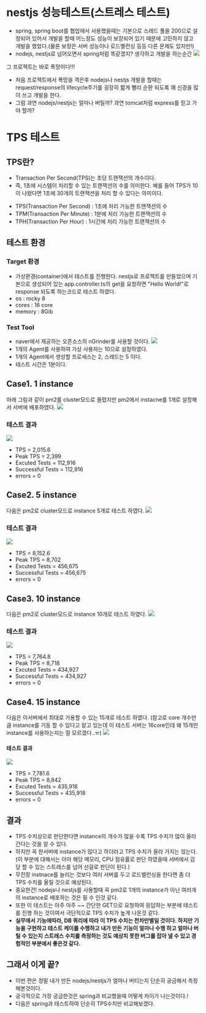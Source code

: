 # nestjs 성능테스트(스트레스 테스트)
- spring, spring boot를 협업에서 사용했을때는 기본으로 스레드 풀을 200으로 설정되어 있어서 개발을 할때 어느정도 성능이 보장되어 있기 때문에 고민하지 않고 개발을 했었다.(물론 보장은 서버 성능이나 로드벨런싱 등등 다른 문제도 있지만!)
- nodejs, nestjs로 넘어오면서 spring처럼 똑같겠지? 생각하고 개발을 하는순간
![](https://velog.velcdn.com/images/hong-brother/post/2189d180-1120-43fd-a910-58f1352b3b41/image.png)

그 프로젝트는 바로 폭망이다!!!

- 처음 프로젝트에서 폭망을 격은후 nodejs나 nestjs 개발을 할때는 request/response의 lifecycle주기를 굉장히 짧게 빨리 순환 되도록 꽤 신경을 많이 쓰고 개발을 한다.
- 그럼 과연 nodejs/nestjs는 얼마나 버틸까? 과연 tomcat처럼 express를 믿고 가야 할까?

# TPS 테스트
## TPS란?
- Transaction Per Second(TPS)는 초당 트랜잭션의 개수이다.
- 즉, 1초에 시스템이 처리할 수 있는 트랜잭션의 수를 의미한다. 예를 들어 TPS가 10이 나왔다면 1초에 30개의 트랜잭션을 처리 할 수 있다는 의미이다.

>
- TPS(Transaction Per Second) : 1초에 처리 가능한 트랜잭션의 수
- TPM(Transaction Per Minute) : 1분에 처리 가능한 트랜잭션의 수
- TPH(Transaction Per Hour) : 1시간에 처리 가능한 트랜잭션의 수

## 테스트 환경
### Target 환경
- 가상환경(container)에서 테스트를 진행한다. nestjs로 프로젝트를 만들었으며 기본으로 생성되어 있는 app.controller.ts의 get을 요청하면 "Hello World!"로 response 되도록 하는코드로 테스트 하였다. 
- os : rocky 8
- cores : 16 core
- memory : 8Gib
### Test Tool
- naver에서 제공하는 오픈소스의 nGrinder를 사용할 것이다.
![](https://velog.velcdn.com/images/hong-brother/post/7774afc8-88b8-4957-96df-463b5138292f/image.png)
- 1개의 Agent를 사용하여 가상 사용자는 10으로 설정하였다.
- 1개의 Agent에서 생성할 프로세스는 2, 스레드는 5 이다.
- 테스트 시간은 1분이다.


## Case1. 1 instance
아래 그림과 같이 pm2를 cluster모드로 올렸지만 pm2에서 instacne를 1개로 설정해서 서버에 배포하였다.
![](https://velog.velcdn.com/images/hong-brother/post/6fd9b59a-fe73-4efc-b59b-efa978d8f811/image.png)

### 테스트 결과
![](https://velog.velcdn.com/images/hong-brother/post/8da068f6-ceb0-498c-a1f3-7c75c051005a/image.png)
- TPS = 2,015.6
- Peak TPS = 2,399
- Excuted Tests = 112,916
- Successful Tests = 112,916
- errors = 0

## Case2. 5 instance
다음은 pm2로 cluster모드로 instance 5개로 테스트 하였다.
![](https://velog.velcdn.com/images/hong-brother/post/4ddd9278-4d11-49a1-a588-76792bde3de1/image.png)

### 테스트 결과
![](https://velog.velcdn.com/images/hong-brother/post/6ae9231c-e896-42fa-993b-db415051ffad/image.png)
- TPS = 8,152.6
- Peak TPS = 8,702
- Excuted Tests = 456,675
- Successful Tests = 456,675
- errors = 0

## Case3. 10 instance
다음은 pm2로 cluster모드로 instance 10개로 테스트 하였다.
![](https://velog.velcdn.com/images/hong-brother/post/0ef8bab7-be05-4c97-8d61-7fcbea44488a/image.png)

### 테스트 결과
![](https://velog.velcdn.com/images/hong-brother/post/d05f462b-8386-4dca-b38d-3326cc2efeb4/image.png)
- TPS = 7,764.8
- Peak TPS = 8,718
- Excuted Tests = 434,927
- Successful Tests = 434,927
- errors = 0

## Case4. 15 instance
다음은 이서버에서 최대로 가용할 수 있는 15개로 테스트 하였다.
(참고로 core 개수만큼 instance를 기동 할 수 있다고 알고 있는데 이 테스트 서버는 16core인데 왜 15개만 instance를 사용하는지는 잘 모르겠다..ㅠ)
![](https://velog.velcdn.com/images/hong-brother/post/b5341998-4bc7-499f-bcf5-0c7ed2bbb105/image.png)

#### 테스트 결과
![](https://velog.velcdn.com/images/hong-brother/post/ed7c252b-aa0b-4c10-838d-3aa14ef04ce6/image.png)

- TPS = 7,781.6
- Peak TPS = 8,842
- Excuted Tests = 435,918
- Successful Tests = 435,918
- errors = 0


## 결과 
- TPS 수치상으로 판단한다면 instance의 개수가 많을 수록 TPS 수치가 많이 올라 간다는 것을 알 수 있다.
- 하지만 꼭 한서버에 instance가 많다고 하더라고 TPS 수치가 올라 가지는 않는다.
(이 부분에 대해서는 아마 해당 메모리, CPU 점유률로 판단 하였을때 서버에서 감당 할 수 있는 스트레스를 넘어 선걸로 판단이 된다.)
- 무진장 instnace를 늘리는 것보다 여러 서버를 두고 로드밸런싱을 한다면 좀 더 TPS 수치를 올릴 것으로 예상된다.
- 중요한건! nodejs나 nestjs를 사용할때 꼭 pm2로 1개의 instance가 아닌 여러개의 instance로 배포하는 것은 필 수 인것 같다.
- 또한 이 테스트는 아주 아주 ~~ 간단한 GET으로 요청하여 응답하는 부분에 테스트를 진행 하는 것이여서 극단적으로 TPS 수치가 높게 나온것 같다.
- **실무에서 기능에따라, DB 쿼리에 따라 이 TPS 수치는 천차만별일 것이다. 하지만 기능을 구현하고 테스트 케이를 수행하고 내가 만든 기능이 얼마나 수행 하고 얼마나 버틸 수 있는지 스트레스 수치를 측정하는 것도 예상치 못한 버그를 잡아 낼 수 있고 경험적인 부분에서 좋은것 같다.**

## 그래서 이게 끝?
- 이번 편은 정말 내가 만든 nodejs/nestjs가 얼마나 버티는지 단순히 궁금해서 측정해본것이다.
- 궁극적으로 가장 궁금한것은 spring과 비교했을때 어떻게 차이가 나는것이다.!
- 다음은 spring과 테스트하여 단순히 TPS수치만 비교해보겠다.





